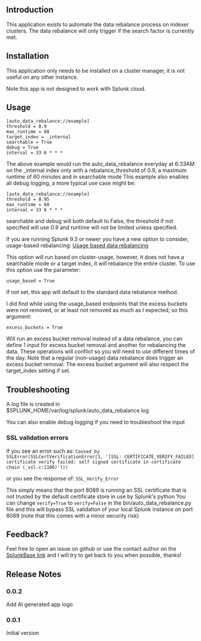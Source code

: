 ## Introduction

This application exists to automate the data rebalance process on indexer clusters. The data rebalance will only trigger if the search factor is currently met.

## Installation
This application only needs to be installed on a cluster manager, it is not useful on any other instance.

Note this app is not designed to work with Splunk cloud.

## Usage
```
[auto_data_rebalance://example]
threshold = 0.9
max_runtime = 60
target_index = _internal
searchable = True
debug = True
interval = 33 6 * * *
```

The above example would run the auto_data_rebalance everyday at 6:33AM on the _internal index only with a rebalance_threshold of 0.9, a maximum runtime of 60 minutes and in searchable mode
This example also enables all debug logging, a more typical use case might be:
```
[auto_data_rebalance://example]
threshold = 0.95
max_runtime = 60
interval = 33 6 * * *
```

searchable and debug will both default to False, the threshold if not specified will use 0.9 and runtime will not be limited unless specified.

If you are running Splunk 9.3 or newer you have a new option to consider, usage-based rebalancing:
[Usage based data rebalancing](https://help.splunk.com/en/splunk-enterprise/administer/manage-indexers-and-indexer-clusters/10.0/manage-the-indexer-cluster/rebalance-the-indexer-cluster#id_3f07f54d_f2d0_49e1_8b13_527d3e640007__Rebalance_indexer_cluster_data_based_on_search_usage)

This option will run based on cluster-usage, however, it does not have a searchable mode or a target index, it will rebalance the entire cluster.
To use this option use the parameter:

`usage_based = True`

If not set, this app will default to the standard data rebalance method.

I did find while using the usage_based endpoints that the excess buckets were not removed, or at least not removed as much as I expected, so this argument:

`excess_buckets = True`

Will run an excess bucket removal instead of a data rebalance, you can define 1 input for excess bucket removal and another for rebalancing the data. These operations will conflict so you will need to use different times of the day.
Note that a regular (non-usage) data rebalance does trigger an excess bucket removal.
The excess bucket argument will also respect the target_index setting if set.

## Troubleshooting
A log file is created in $SPLUNK_HOME/var/log/splunk/auto_data_rebalance.log

You can also enable debug logging if you need to troubleshoot the input

### SSL validation errors
If you see an error such as:
`Caused by SSLError(SSLCertVerificationError(1, '[SSL: CERTIFICATE_VERIFY_FAILED] certificate verify failed: self signed certificate in certificate chain (_ssl.c:1106)')))`

or you see the response of:
`SSL_Verify_Error`

This simply means that the port 8089 is running an SSL certificate that is not trusted by the default certificate store in use by Splunk's python
You can change `verify=True` to `verify=False` in the bin/auto_data_rebalance.py file and this will bypass SSL validation of your local Splunk instance on port 8089 (note that this comes with a minor security risk)


## Feedback?
Feel free to open an issue on github or use the contact author on the [SplunkBase link](TBA) and I will try to get back to you when possible, thanks!

## Release Notes
### 0.0.2
Add AI generated app logo

### 0.0.1
Initial version

